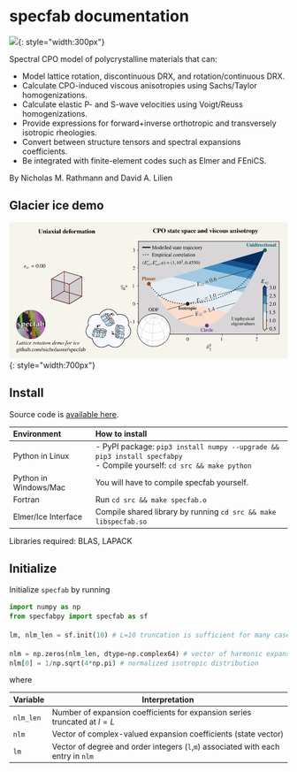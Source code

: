# specfab documentation

![](https://raw.githubusercontent.com/nicholasmr/specfab/main/images/logo-square.jpg){: style="width:300px"}

Spectral CPO model of polycrystalline materials that can:

- Model lattice rotation, discontinuous DRX, and rotation/continuous DRX.
- Calculate CPO-induced viscous anisotropies using Sachs/Taylor homogenizations.
- Calculate elastic P- and S-wave velocities using Voigt/Reuss homogenizations.
- Provide expressions for forward+inverse orthotropic and transversely isotropic rheologies.
- Convert between structure tensors and spectral expansions coefficients.
- Be integrated with finite-element codes such as Elmer and FEniCS.

By Nicholas M. Rathmann and David A. Lilien

## Glacier ice demo

![](https://github.com/nicholasmr/specfab/raw/main/demo/cube-crush-animation/Eij-trajectory/Eij-trajectory.gif){: style="width:700px"}

<!-- ![](https://github.com/nicholasmr/specfab/raw/main/images/tranisotropic/parcel-animation/tranisotropic-parcel-animation.gif){: style="width:550px"} -->

## Install

Source code is [available here](https://github.com/nicholasmr/specfab).

| Environment | How to install |
| :--- | :--- |
| Python in Linux | - PyPI package: `pip3 install numpy --upgrade && pip3 install specfabpy`<br> - Compile yourself: `cd src && make python` |
| Python in Windows/Mac | You will have to compile specfab yourself. |
| Fortran | Run `cd src && make specfab.o` |
| Elmer/Ice Interface | Compile shared library by running `cd src && make libspecfab.so` |

Libraries required: BLAS, LAPACK

## Initialize 

Initialize `specfab` by running

```python
import numpy as np
from specfabpy import specfab as sf

lm, nlm_len = sf.init(10) # L=10 truncation is sufficient for many cases

nlm = np.zeros(nlm_len, dtype=np.complex64) # vector of harmonic expansion coefficients
nlm[0] = 1/np.sqrt(4*np.pi) # normalized isotropic distribution
```

where

| Variable | Interpretation |
| --- | --- |
| `nlm_len` | Number of expansion coefficients for expansion series truncated at $l=L$ |
| `nlm`     | Vector of complex-valued expansion coefficients (state vector) |
| `lm`      | Vector of degree and order integers (`l`,`m`) associated with each entry in `nlm` |

